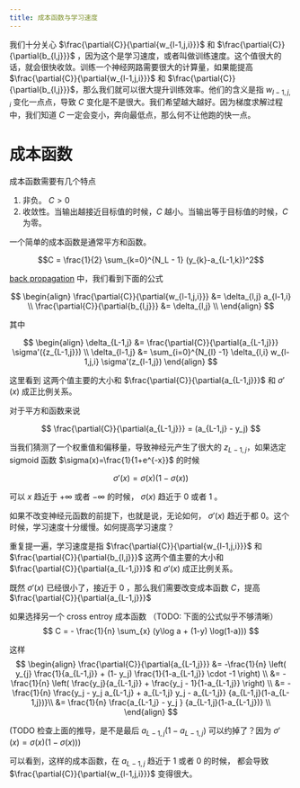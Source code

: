 ```yaml
---
title: 成本函数与学习速度
---
```


我们十分关心 $\frac{\partial{C}}{\partial{w_{l-1,j,i}}}$ 和 $\frac{\partial{C}}{\partial{b_{l,j}}}$ ，因为这个是学习速度，或者叫做训练速度。这个值很大的话，就会很快收敛。训练一个神经网路需要很大的计算量，如果能提高  $\frac{\partial{C}}{\partial{w_{l-1,j,i}}}$  和 $\frac{\partial{C}}{\partial{b_{l,j}}}$，那么我们就可以很大提升训练效率。他们的含义是指 ${w_{l-1,j,i}}$ 变化一点点，导致 $C$ 变化是不是很大。我们希望越大越好。因为梯度求解过程中，我们知道 $C$ 一定会变小，奔向最低点，那么何不让他跑的快一点。

# 成本函数

成本函数需要有几个特点

1. 非负。 $C>0$
2. 收敛性。当输出越接近目标值的时候，$C$ 越小。当输出等于目标值的时候，$C$ 为零。

一个简单的成本函数是通常平方和函数。

$$C = \frac{1}{2} \sum_{k=0}^{N_L - 1} (y_{k}-a_{L-1,k})^2$$

[back propagation](2017-03-05-backpropagation.html) 中，我们看到下面的公式

$$
\begin{align}
\frac{\partial{C}}{\partial{w_{l-1,j,i}}}
   &= \delta_{l,j} a_{l-1,i} \\
\frac{\partial{C}}{\partial{b_{l,j}}} &=  \delta_{l,j} \\
\end{align}
$$

其中

$$
\begin{align}
\delta_{L-1,j} &=
\frac{\partial{C}}{\partial{a_{L-1,j}}} \sigma'({z_{L-1,j}}) \\
\delta_{l-1,j} &= \sum_{i=0}^{N_{l} -1}
    \delta_{l,i} w_{l-1,j,i} \sigma'(z_{l-1,j})
\end{align}
$$



这里看到 这两个值主要的大小和 $\frac{\partial{C}}{\partial{a_{L-1,j}}}$ 和 $\sigma'(x)$ 成正比例关系。

对于平方和函数来说

$$ \frac{\partial{C}}{\partial{a_{L-1,j}}} = (a_{L-1,j} - y_j) $$

当我们猜测了一个权重值和偏移量，导致神经元产生了很大的 $z_{L-1,j}$，如果选定 sigmoid 函数 $\sigma(x)=\frac{1}{1+e^{-x}}$ 的时候

$$\sigma'(x) = \sigma(x) (1- \sigma(x))$$

可以 $x$ 趋近于 $+\infty$ 或者 $-\infty$ 的时候， $\sigma(x)$ 趋近于 $0$ 或者 $1$ 。

如果不改变神经元函数的前提下，也就是说，无论如何， $\sigma'(x)$ 趋近于都 $0$。这个时候，学习速度十分缓慢。如何提高学习速度？

重复提一遍，学习速度是指 $\frac{\partial{C}}{\partial{w_{l-1,j,i}}}$ 和 $\frac{\partial{C}}{\partial{b_{l,j}}}$ 这两个值主要的大小和 $\frac{\partial{C}}{\partial{a_{L-1,j}}}$ 和 $\sigma'(x)$ 成正比例关系。

既然 $\sigma'(x)$ 已经很小了，接近于 $0$ ，那么我们需要改变成本函数 $C$，提高
$\frac{\partial{C}}{\partial{a_{L-1,j}}}$

如果选择另一个 cross entroy 成本函数
（TODO: 下面的公式似乎不够清晰）
$$
C = - \frac{1}{n} \sum_{x} (y\log a + (1-y) \log(1-a)))
$$

这样
$$
\begin{align}
 \frac{\partial{C}}{\partial{a_{L-1,j}}}
 &= -\frac{1}{n} \left(
   y_{j} \frac{1}{a_{L-1,j}} +
   (1- y_j) \frac{1}{1-a_{L-1,j}} \cdot -1
   \right)
 \\
 &= -\frac{1}{n} \left(
   \frac{y_j}{a_{L-1,j}} +
   \frac{y_j - 1}{1-a_{L-1,j}}
   \right) \\
 &= -\frac{1}{n}
     \frac{y_j - y_j a_{L-1,j} + a_{L-1,j} y_j - a_{L-1,j}}
     {a_{L-1,j}(1-a_{L-1,j})}\\
 &= \frac{1}{n}
          \frac{a_{L-1,j} - y_j }
          {a_{L-1,j}(1-a_{L-1,j})}
   \\
\end{align}
$$

(TODO 检查上面的推导，是不是最后 ${a_{L-1,j}(1-a_{L-1,j})}$ 可以约掉了？因为 $\sigma'(x) = \sigma(x) (1- \sigma(x))$)

可以看到，这样的成本函数，在 $a_{L-1,j}$ 趋近于 $1$ 或者 $0$ 的时候， 都会导致 $\frac{\partial{C}}{\partial{w_{l-1,j,i}}}$ 变得很大。
